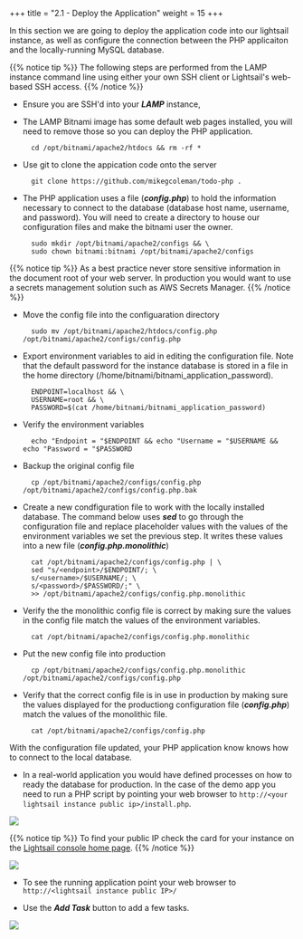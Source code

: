+++
title = "2.1 - Deploy the Application"
weight = 15
+++

In this section we are going to deploy the application code into our lightsail instance, as well as configure the connection between the PHP applicaiton and the locally-running MySQL database.

{{% notice tip %}} 
The following steps are performed from the LAMP instance command line using either your own SSH client or Lightsail's web-based SSH access. 
{{% /notice %}}

* Ensure you are SSH'd into your ***LAMP*** instance, 

* The LAMP Bitnami image has some default web pages installed, you will need to remove those so you can deploy the PHP application. 

        cd /opt/bitnami/apache2/htdocs && rm -rf *

* Use git to clone the appication code onto the server

        git clone https://github.com/mikegcoleman/todo-php .

* The PHP application uses a file (***config.php***) to hold the information necessary to connect to the database (database host name, username, and password). You will need to create a directory to house our configuration files and make the bitnami user the owner. 

        sudo mkdir /opt/bitnami/apache2/configs && \
        sudo chown bitnami:bitnami /opt/bitnami/apache2/configs

{{% notice tip %}}
As a best practice never store sensitive information in the document root of your web server. In production you would want to use a secrets management solution such as AWS Secrets Manager.
{{% /notice %}} 

* Move the config file into the configuaration directory

        sudo mv /opt/bitnami/apache2/htdocs/config.php /opt/bitnami/apache2/configs/config.php

* Export environment variables to aid in editing the configuration file. Note that the default password for the instance database is stored in a file in the home directory (/home/bitnami/bitnami_application_password). 

        ENDPOINT=localhost && \
        USERNAME=root && \
        PASSWORD=$(cat /home/bitnami/bitnami_application_password)

* Verify the environment variables

        echo "Endpoint = "$ENDPOINT && echo "Username = "$USERNAME && echo "Password = "$PASSWORD

* Backup the original config file

        cp /opt/bitnami/apache2/configs/config.php /opt/bitnami/apache2/configs/config.php.bak

* Create a new condfiguration file to work with the locally installed database. The command below uses ***sed*** to go through the configuration file and replace placeholder values with the values of the environment variables we set the previous step. It writes these values into a new file (***config.php.monolithic***)

        cat /opt/bitnami/apache2/configs/config.php | \
        sed "s/<endpoint>/$ENDPOINT/; \
        s/<username>/$USERNAME/; \
        s/<password>/$PASSWORD/;" \
        >> /opt/bitnami/apache2/configs/config.php.monolithic

* Verify the the monolithic config file is correct by making sure the values in the config file match the values of the environment variables. 

        cat /opt/bitnami/apache2/configs/config.php.monolithic

* Put the new config file into production

        cp /opt/bitnami/apache2/configs/config.php.monolithic /opt/bitnami/apache2/configs/config.php

* Verify that the correct config file is in use in production by making sure the values displayed for the productiong configuration file (***config.php***) match the values of the monolithic file.

        cat /opt/bitnami/apache2/configs/config.php

With the configuration file updated, your PHP application know knows how to connect to the local database. 

* In a real-world application you would have defined processes on how to ready the database for production. In the case of the demo app you need to run a PHP script by pointing your web browser to `http://<your lightsail instance public ip>/install.php`. 

![](../../images/database-success.jpg?classes=border)

{{% notice tip %}}
To find your public IP check the card for your instance on the <a href="https://lightsail.aws.amazon.com/ls/webapp/home/" target="_blank">Lightsail console home page</a>. 
{{% /notice %}}

![](../../images/lamp-ip.jpg?classes=border)

* To see the running application point your web browser to `http://<lightsail instance public IP>/`

* Use the ***Add Task*** button to add a few tasks. 

![](../../images/add-task.jpg?classes=border)


